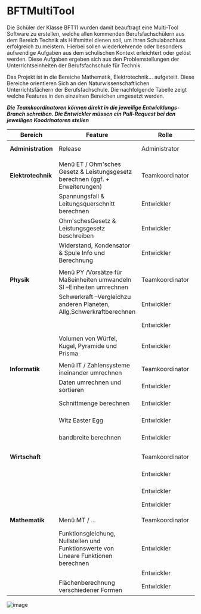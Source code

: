 # BFTMultiTool
Die Schüler der Klasse BFT11 wurden damit beauftragt eine Multi-Tool Software zu erstellen, welche allen kommenden Berufsfachschülern aus dem Bereich Technik als Hilfsmittel dienen soll, um ihren Schulabschluss erfolgreich zu meistern. Hierbei sollen wiederkehrende oder besonders aufwendige Aufgaben aus dem schulischen Kontext erleichtert oder gelöst werden. Diese Aufgaben ergeben sich aus den Problemstellungen der Unterrichtseinheiten der Berufsfachschule für Technik. 

Das Projekt ist in die Bereiche Mathematik, Elektrotechnik… aufgeteilt. Diese Bereiche orientieren Sich an den Naturwissenschaftlichen Unterrichtsfächern der Berufsfachschule. Die nachfolgende Tabelle zeigt welche Features in den einzelnen Bereichen umgesetzt werden.


***Die Teamkoordinatoren können direkt in die jeweilige Entwicklungs-Branch schreiben. Die Entwickler müssen ein Pull-Request bei den jeweiligen Koodrinatoren stellen*** 

| Bereich     	| Feature 	|Rolle		|Name		|Username	|Branch		|
| ----------- 	| ----------- 	|-----------	|-----------	|-----------	|-----------	|
|**Administration**	|Release      	|Administrator	|Kander Akinci 	|AI-Assistant	|Release, main	|
|		|	|		|		|		|		|		|
|**Elektrotechnik**	|Menü ET / Ohm'sches Gesetz & Leistungsgesetz berechnen (ggf. + Erweiterungen) |Teamkoordinator|David Schaele|DavidCXV|ETEntwicklung,Feature1|
|   		|Spannungsfall & Leitungsquerschnitt berechnen |Entwickler|Nicolai Mockenhaupt	|NeoEkusoshisuto|Feature2|
|   		|Ohm'schesGesetz & Leistungsgesetz beschreiben |Entwickler|Nico Billig	|Nico-GSO|Feature3|
|   		|Widerstand, Kondensator & Spule Info und Berechnung|Entwickler|David Waderna|Davobeats|Feature4|
|		|	|		|		|		|		|		
|**Physik**	|Menü PY /Vorsätze für Maßeinheiten umwandeln SI –Einheiten umrechnen	|Teamkoordinator|Jonas Högele	|Jonashgl|PHEntwicklung	,Feature5|
|		|Schwerkraft –Vergleichzu anderen Planeten, Allg,Schwerkraftberechnen|	Entwickler	|Arad Ahmen|arad021	|	Feature6|		
|		|	|	Entwickler	|Tobias Cremer	|TobiasC53		|	Feature7|
|		|Volumen von Würfel, Kugel, Pyramide und Prisma|Entwickler	|Jowan Hamko|jowanh2|Feature8|
|		|	||||		|		
|**Informatik**	|Menü IT / Zahlensysteme ineinander umrechnen|Teamkoordinator|Haitam Kazzaz	|Haitham2004|ITEntwicklung,Feature9|				
|		|Daten umrechnen und sortieren	|Entwickler	|	Emre-Can Zeren	|EmreZ55	|Feature10|		
|		|Schnittmenge berechnen	|	Entwickler|Mansour Alassaf	|mansourr23	|Feature11|
|		|Witz Easter Egg	|	Entwickler|Raphel Hoeck		|Raphel2005H	|Feature20|
|		|bandbreite berechnen	|	Entwickler|Sergey Zavadovskiy	|SergeyAbi	|Feature21|
|		|	|	|		|		|		|		
|**Wirtschaft**	|	|Teamkoordinator|Florian Reuter	|Florian116	|WIEntwicklung,Feature12|				
|		|	|	Entwickler|Tamim Hashimi|	Tamim-2003|Feature13|		
|		|	|	Entwickler|Murtaza Behzad|		|Feature14|		
|		|	|	Entwickler|Deniz Kartal|	DenizDRoger|Feature15|	
|		|	|		|		|		|		|	
|**Mathematik**	|Menü MT / ... |Teamkoordinator|Moritz Mersmann|MoritzM1110|MAEntwicklung,Feature16|				
|		|Funktionsgleichung, Nullstellen und Funktionswerte von Lineare Funktionen berechnen|	Entwickler	|Dennis Jakob	|Dennis180|Feature17|		
|		|	|	Entwickler	|Deniz Kest |	DenoDenoDeno123454321|Feature18|		
|		|Flächenberechnung verschiedener Formen|	Entwickler	|	Samir Yusuf	|	AugeRaus	|Feature19|		
				
				
![image](AddFiles/BFTMultiTool_GitFlow.drawio.png)
